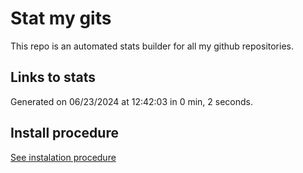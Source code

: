 # Stat my gits

This repo is an automated stats builder for all my github repositories.

## Links to stats


Generated on 06/23/2024 at 12:42:03 in 0 min, 2 seconds.

## Install procedure

[See instalation procedure](./src/install.md)
